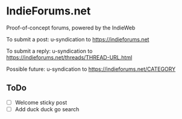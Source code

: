 # IndieForums.net

Proof-of-concept forums, powered by the IndieWeb

To submit a post:
u-syndication to https://indieforums.net

To submit a reply:
u-syndication to https://indieforums.net/threads/THREAD-URL.html

Possible future: 
u-syndication to https://indieforums.net/CATEGORY

## ToDo
- [ ] Welcome sticky post
- [ ] Add duck duck go search
